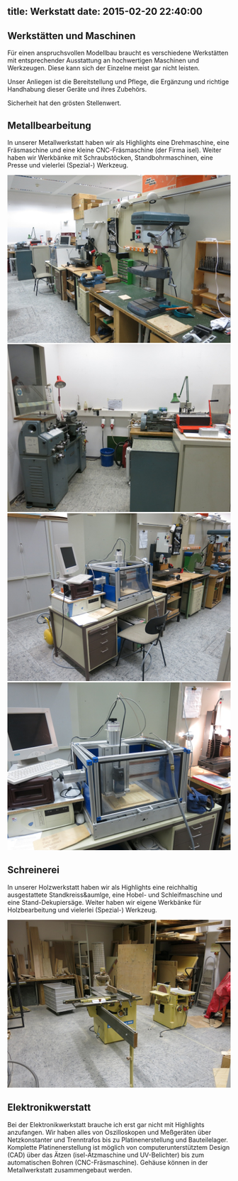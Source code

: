 title: Werkstatt
date: 2015-02-20 22:40:00
---

## Werkst&auml;tten und Maschinen
F&uuml;r einen anspruchsvollen Modellbau braucht es verschiedene
Werkst&auml;tten mit entsprechender Ausstattung an hochwertigen Maschinen
und Werkzeugen. Diese kann sich der Einzelne meist gar nicht leisten.  

Unser Anliegen ist die Bereitstellung und Pflege, die Erg&auml;nzung und richtige
Handhabung dieser Ger&auml;te und ihres Zubeh&ouml;rs.  

Sicherheit hat den gr&ouml;sten Stellenwert.

## Metallbearbeitung
	
In unserer Metallwerkstatt haben wir als Highlights eine Drehmaschine, eine 
Fr&auml;smaschine und eine kleine CNC-Fräsmaschine (der Firma isel). Weiter 
haben wir Werkb&auml;nke mit Schraubst&ouml;cken, Standbohrmaschinen, eine 
Presse und vielerlei (Spezial-) Werkzeug. 

<img src="Metallbearbeitung.jpg" />
<img src="Drehbank.jpg" />
<img src="Fraesen.jpg" />
<img src="CNC-Fraese.jpg" />

## Schreinerei
	
In unserer Holzwerkstatt haben wir als Highlights eine reichhaltig
ausgestattete Standkreiss&aumlge, eine Hobel- und Schleifmaschine und
eine Stand-Dekupiers&auml;ge. Weiter haben wir eigene Werkb&auml;nke f&uuml;r
Holzbearbeitung und vielerlei (Spezial-) Werkzeug.

<img src="Schreinerei_1.jpg" />

## Elektronikwerstatt

Bei der Elektronikwerkstatt brauche ich erst gar nicht mit Highlights 
anzufangen. Wir haben alles von Oszilloskopen und Meßger&auml;ten &uuml;ber
Netzkonstanter und Trenntrafos bis zu Platinenerstellung und Bauteilelager.
Komplette Platinenerstellung ist m&ouml;glich von computerunterst&uuml;tztem
Design (CAD) &uuml;ber das &Auml;tzen (isel-&Auml;tzmaschine und UV-Belichter)
bis zum automatischen Bohren (CNC-Fr&auml;smaschine). Geh&auml;use k&ouml;nnen in der
Metallwerkstatt zusammengebaut werden. 


